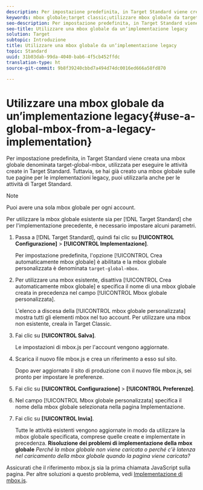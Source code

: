 ```yaml
---
description: Per impostazione predefinita, in Target Standard viene creata una mbox globale denominata target-global-mbox, utilizzata per eseguire le attività create in Target Standard. Tuttavia, se hai già creato una mbox globale sulle tue pagine per le implementazioni legacy, puoi utilizzarla anche per le attività di Target Standard.
keywords: mbox globale;target classic;utilizzare mbox globale da target classic
seo-description: Per impostazione predefinita, in Target Standard viene creata una mbox globale denominata target-global-mbox, utilizzata per eseguire le attività create in Target Standard. Tuttavia, se hai già creato una mbox globale sulle tue pagine per le implementazioni legacy, puoi utilizzarla anche per le attività di Target Standard.
seo-title: Utilizzare una mbox globale da unʼimplementazione legacy
solution: Target
subtopic: Introduzione
title: Utilizzare una mbox globale da unʼimplementazione legacy
topic: Standard
uuid: 31b03dab-99da-4040-bab6-4f5cb452ffdc
translation-type: ht
source-git-commit: 9b8f39240cbbd7a494d74dc0016ed666a58fd870

---
```



# Utilizzare una mbox globale da unʼimplementazione legacy{#use-a-global-mbox-from-a-legacy-implementation}

Per impostazione predefinita, in Target Standard viene creata una mbox globale denominata target-global-mbox, utilizzata per eseguire le attività create in Target Standard. Tuttavia, se hai già creato una mbox globale sulle tue pagine per le implementazioni legacy, puoi utilizzarla anche per le attività di Target Standard.

>[!NOTE]
>
>Puoi avere una sola mbox globale per ogni account.

Per utilizzare la mbox globale esistente sia per [!DNL Target Standard] che per l&#39;implementazione precedente, è necessario impostare alcuni parametri.

1. Passa a [!DNL Target Standard], quindi fai clic su **[!UICONTROL Configurazione]** &gt; **[!UICONTROL Implementazione]**.

   Per impostazione predefinita, l&#39;opzione [!UICONTROL Crea automaticamente mbox globale] è abilitata e la mbox globale personalizzata è denominata `target-global-mbox`.
1. Per utilizzare una mbox esistente, disattiva [!UICONTROL Crea automaticamente mbox globale] e specifica il nome di una mbox globale creata in precedenza nel campo [!UICONTROL Mbox globale personalizzata].

   L&#39;elenco a discesa della [!UICONTROL mbox globale personalizzata] mostra tutti gli elementi mbox nel tuo account. Per utilizzare una mbox non esistente, creala in Target Classic.
1. Fai clic su **[!UICONTROL Salva]**.

   Le impostazioni di mbox.js per l&#39;account vengono aggiornate.
1. Scarica il nuovo file mbox.js e crea un riferimento a esso sul sito.

   Dopo aver aggiornato il sito di produzione con il nuovo file mbox.js, sei pronto per impostare le preferenze.
1. Fai clic su **[!UICONTROL Configurazione]** &gt; **[!UICONTROL Preferenze]**.
1. Nel campo [!UICONTROL Mbox globale personalizzata] specifica il nome della mbox globale selezionata nella pagina Implementazione.
1. Fai clic su **[!UICONTROL Invia]**.

   Tutte le attività esistenti vengono aggiornate in modo da utilizzare la mbox globale specificata, comprese quelle create e implementate in precedenza.
   **Risoluzione dei problemi di implementazione della mbox globale** *Perché la mbox globale non viene caricata o perché c&#39;è latenza nel caricamento della mbox globale quando la pagina viene caricata?*

Assicurati che il riferimento mbox.js sia la prima chiamata JavaScript sulla pagina. Per altre soluzioni a questo problema, vedi [Implementazione di mbox.js](../../../../c-implementing-target/c-implementing-target-for-client-side-web/t-mbox-download/mbox-download.md#task_4EAE26BB84FD4E1D858F411AEDF4B420).
